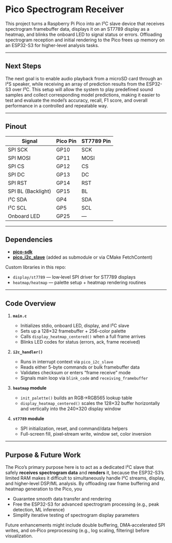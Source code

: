 # Pico Spectrogram Receiver

This project turns a Raspberry Pi Pico into an I²C slave device that receives spectrogram framebuffer data, displays it on an ST7789 display as a heatmap, and blinks the onboard LED to signal status or errors. Offloading spectrogram reception and initial rendering to the Pico frees up memory on an ESP32-S3 for higher-level analysis tasks.

---

## Next Steps

The next goal is to enable audio playback from a microSD card through an I²S speaker, while receiving an array of prediction results from the ESP32-S3 over I²C. This setup will allow the system to play predefined sound samples and collect corresponding model predictions, making it easier to test and evaluate the model’s accuracy, recall, F1 score, and overall performance in a controlled and repeatable way.


---

## Pinout

| Signal              | Pico Pin | ST7789 Pin      |
|---------------------|----------|-----------------|
| SPI SCK             | GP10     | SCK             |
| SPI MOSI            | GP11     | MOSI            |
| SPI CS              | GP12     | CS              |
| SPI DC              | GP13     | DC              |
| SPI RST             | GP14     | RST             |
| SPI BL (Backlight)  | GP15     | BL              |
| I²C SDA             | GP4      | SDA             |
| I²C SCL             | GP5      | SCL             |
| Onboard LED         | GP25     | —               |

---

## Dependencies

- **[pico-sdk](https://github.com/raspberrypi/pico-sdk)**
- **[pico_i2c_slave](https://github.com/vmilea/pico_i2c_slave)** (added as submodule or via CMake FetchContent)

Custom libraries in this repo:

- `display/st7789` — low‑level SPI driver for ST7789 displays  
- `heatmap/heatmap` — palette setup + heatmap rendering routines

---

## Code Overview

1. **`main.c`**  
   - Initializes stdio, onboard LED, display, and I²C slave  
   - Sets up a 128×32 framebuffer + 256-color palette  
   - Calls `display_heatmap_centered()` when a full frame arrives  
   - Blinks LED codes for status (errors, ack, frame received)

2. **`i2c_handler()`**  
   - Runs in interrupt context via `pico_i2c_slave`  
   - Reads either 5-byte commands or bulk framebuffer data  
   - Validates checksum or enters “frame receive” mode  
   - Signals main loop via `blink_code` and `receiving_framebuffer`

3. **`heatmap` module**  
   - `init_palette()` builds an RGB→RGB565 lookup table  
   - `display_heatmap_centered()` scales the 128×32 buffer horizontally and vertically into the 240×320 display window

4. **`st7789` module**  
   - SPI initialization, reset, and command/data helpers  
   - Full-screen fill, pixel‑stream write, window set, color inversion

---

## Purpose & Future Work

The Pico’s primary purpose here is to act as a dedicated I²C slave that safely **receives spectrogram data** and **renders** it, because the ESP32-S3’s limited RAM makes it difficult to simultaneously handle I²C streams, display, and higher‑level DSP/ML analysis. By offloading raw frame buffering and heatmap generation to the Pico, you

- Guarantee smooth data transfer and rendering  
- Free the ESP32-S3 for advanced spectrogram processing (e.g., peak detection, ML inference)  
- Simplify iterative testing of spectrogram display parameters  

Future enhancements might include double buffering, DMA‑accelerated SPI writes, and on‑Pico preprocessing (e.g., log scaling, filtering) before visualization.  

